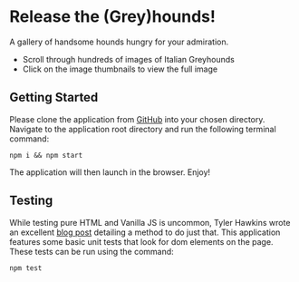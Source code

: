 
# Release the (Grey)hounds!

A gallery of handsome hounds hungry for your admiration.
- Scroll through hundreds of images of Italian Greyhounds
- Click on the image thumbnails to view the full image

## Getting Started

Please clone the application from [GitHub](https://github.com/MACorman/release_the_hounds) into your chosen directory. Navigate to the application root directory and run the following terminal command: 

```
npm i && npm start
```

The application will then launch in the browser. Enjoy!

## Testing 

While testing pure HTML and Vanilla JS is uncommon, Tyler Hawkins wrote an excellent [blog post](https://levelup.gitconnected.com/how-to-unit-test-html-and-vanilla-javascript-without-a-ui-framework-c4c89c9f5e56) detailing a method to do just that. This application features some basic unit tests that look for dom elements on the page. These tests can be run using the command: 

```
npm test
```
